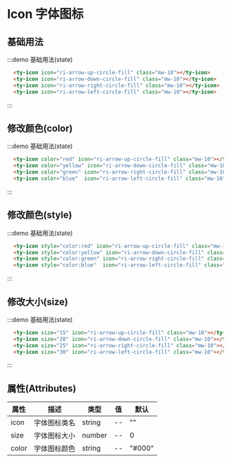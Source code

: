 # Icon 字体图标

## 基础用法
:::demo  基础用法(state)
```html
  <ty-icon icon="ri-arrow-up-circle-fill" class="mw-10"></ty-icon>
  <ty-icon icon="ri-arrow-down-circle-fill" class="mw-10"></ty-icon>
  <ty-icon icon="ri-arrow-right-circle-fill" class="mw-10"></ty-icon>
  <ty-icon icon="ri-arrow-left-circle-fill" class="mw-10"></ty-icon>

```
:::

## 修改颜色(color)
:::demo  基础用法(state)
```html
  <ty-icon color="red" icon="ri-arrow-up-circle-fill" class="mw-10"></ty-icon>
  <ty-icon color="yellow" icon="ri-arrow-down-circle-fill" class="mw-10"></ty-icon>
  <ty-icon color="green" icon="ri-arrow-right-circle-fill" class="mw-10"></ty-icon>
  <ty-icon color="blue"  icon="ri-arrow-left-circle-fill" class="mw-10"></ty-icon>

```
:::

## 修改颜色(style)
:::demo  基础用法(state)
```html
  <ty-icon style="color:red" icon="ri-arrow-up-circle-fill" class="mw-10"></ty-icon>
  <ty-icon style="color:yellow" icon="ri-arrow-down-circle-fill" class="mw-10"></ty-icon>
  <ty-icon style="color:green" icon="ri-arrow-right-circle-fill" class="mw-10"></ty-icon>
  <ty-icon style="color:blue"  icon="ri-arrow-left-circle-fill" class="mw-10"></ty-icon>
```
:::

## 修改大小(size)
:::demo  基础用法(state)
```html
  <ty-icon size="15" icon="ri-arrow-up-circle-fill" class="mw-10"></ty-icon>
  <ty-icon size="20" icon="ri-arrow-down-circle-fill" class="mw-10"></ty-icon>
  <ty-icon size="25" icon="ri-arrow-right-circle-fill" class="mw-10"></ty-icon>
  <ty-icon size="30" icon="ri-arrow-left-circle-fill" class="mw-10"></ty-icon>
```
:::

## 属性(Attributes)
| 属性      | 描述    | 类型      | 值       | 默认   |
|----- |----- |----- |----- |-----  |
| icon  | 字体图标类名 | string | -- | ""
| size  | 字体图标大小 | number | -- | 0
| color  | 字体图标颜色 | string | -- | "#000"

